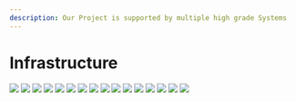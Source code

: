 ```yaml
---
description: Our Project is supported by multiple high grade Systems
---
```


# Infrastructure

![](../../../../.gitbook/assets/GDDY.png) ![](../../../../.gitbook/assets/linode-ar21.png) ![](../../../../.gitbook/assets/infura.png) ![](../../../../.gitbook/assets/whatsapp-logo-icon-vector-27990481.jpg) ![](../../../../.gitbook/assets/Telegram-Logo.png) ![](../../../../.gitbook/assets/Meta-Symbol.png) ![](../../../../.gitbook/assets/GitHub-Logo.png) ![](../../../../.gitbook/assets/uwqLJuMfd8fsehgM.png) ![](../../../../.gitbook/assets/d475da\_71cb8967583346ecbcbd48d6d7a10258mv2.png) ![](../../../../.gitbook/assets/MetaMask\_Fox.svg.png) ![](<../../../../.gitbook/assets/download (6).png>) ![](../../../../.gitbook/assets/130-1304909\_trust-wallet-logo-png-transparent-png.png) ![](../../../../.gitbook/assets/gsuite-logo.png) ![](<../../../../.gitbook/assets/download (5).png>) ![](../../../../.gitbook/assets/binance-smart-chain6387.jpg) ![](../../../../.gitbook/assets/What-is-BSC-Scan.jpg)
